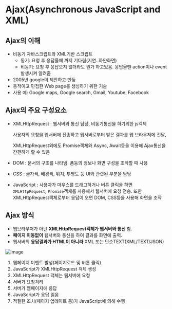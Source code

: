 # Ajax(Asynchronous JavaScript and XML)

## Ajax의 이해

- 비동기 자바스크립트와 XML기반 스크립트
  - 동기: 요청 후 응답올때 까지 기다림(지연..하얀화면)
  - 비동기: 요청 후 응답오지 않더라도 뭔가 하고있음. 응답올땐 action이나 event발생시켜 알려줌
- 2005년 google이 제안하고 만듦
- 동적이고 민첩한 Web page를 생성하기 위한 기술
- 사용 예: Google maps, Google search, Gmail, Youtube, Facebook

## Ajax의 주요 구성요소

- XMLHttpRequest : 웹서버와 통신 담당, 비동기통신을 하기위한 js객체

  사용자의 요청을 웹서버에 전송하고 웹서버로부터 받은 결과를 웹 브라우저에 전달,

  XMLHttpRequest외에도 Promise객체와 Async, Await등을 이용해 Ajax통신을 간편하게 할 수 있음

- DOM : 문서의 구조를 나타냄. 폼등의 정보나 화면 구성을 조작할 때 사용

- CSS : 글자색, 배경색, 위치, 투명도 등 UI와 관련된 부분을 담당
- JavaScript : 사용자가 마우스를 드래그하거나 버튼 클릭을 하면 `XMLHttpRequest`, `Promise`객체를 사용해서 웹서버에 요청 전송. 또한 XMLHttpRequest객체로부터 응답이 오면 DOM, CSS등을 사용해 화면을 조작

## Ajax 방식

- 웹브라우저가 아닌 **XMLHttpRequest객체가 웹서버와 통신** 함.
- **페이지 이동없이** 웹서버와 통신을 하여 결과를 화면에 출력.
- 웹서버의 **응답결과가 HTML이 아니라** XML 또는 단순TEXT(XML/TEXT/JSON)

![image](https://user-images.githubusercontent.com/103404127/172044018-ef5d50f1-6a6b-4427-9d9a-fcdb978d7cd1.png)

1. 웹페이지 이벤트 발생(페이지로드 및 버튼 클릭)
2. JavaScript가 XMLHttpRequest 객체 생성
3. XMLHttpRequest 객체는 웹서버에 요청
4. 서버가 요청처리
5. 서버가 웹페이지에 응답
6. JavaScript가 응답 읽음
7. 적절한 조치(페이지 업데이트 등)가 JavaScript에 의해 수행



